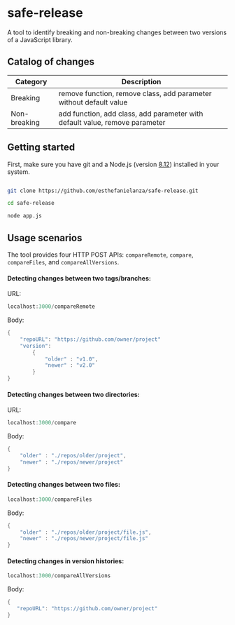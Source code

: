 # safe-release

A tool to identify breaking and non-breaking changes between two versions of a JavaScript library.

## Catalog of changes

| Category  | Description |
| ------------- | ------------- |
| Breaking  | remove function, remove class, add parameter without default value |
| Non-breaking  | add function, add class, add parameter with default value, remove parameter | 

## Getting started

First,  make sure you have git and a Node.js (version [8.12](https://nodejs.org/dist/v8.12.0/)) installed in your system. 

```bash

git clone https://github.com/esthefanielanza/safe-release.git

cd safe-release

node app.js
```

## Usage scenarios

The tool provides four HTTP POST APIs: `compareRemote`, `compare`, `compareFiles`, and `compareAllVersions`.

####  Detecting changes between two tags/branches:

URL: 

```java
localhost:3000/compareRemote
```

Body:

```java
{
    "repoURL": "https://github.com/owner/project"
    "version":
        {
            "older" : "v1.0",
            "newer" : "v2.0"
        }
}
```

####  Detecting changes between two directories:

URL:

```java
localhost:3000/compare
```
Body:

```java
{
    "older" : "./repos/older/project",
    "newer" : "./repos/newer/project"
}
```

####  Detecting changes between two files:

```java
localhost:3000/compareFiles
```
Body:

```java
{
    "older" : "./repos/older/project/file.js",
    "newer" : "./repos/newer/project/file.js"
}
```

####  Detecting changes in version histories:
```java
localhost:3000/compareAllVersions
```
Body:

```java
{
   "repoURL": "https://github.com/owner/project"
}
```
